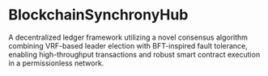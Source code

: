 # BlockchainSynchronyHub
A decentralized ledger framework utilizing a novel consensus algorithm combining VRF-based leader election with BFT-inspired fault tolerance, enabling high-throughput transactions and robust smart contract execution in a permissionless network.
